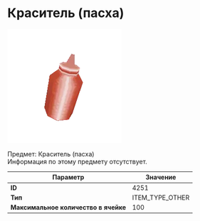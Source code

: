 # Краситель (пасха)

![Item Image](../img/4251.webp?raw=true)

Предмет: Краситель (пасха)<br>Информация по этому предмету отсутствует.


| Параметр | Значение |
|----------|----------|
| **ID** | 4251 |
| **Тип** | ITEM_TYPE_OTHER |
| **Максимальное количество в ячейке** | 100 |

